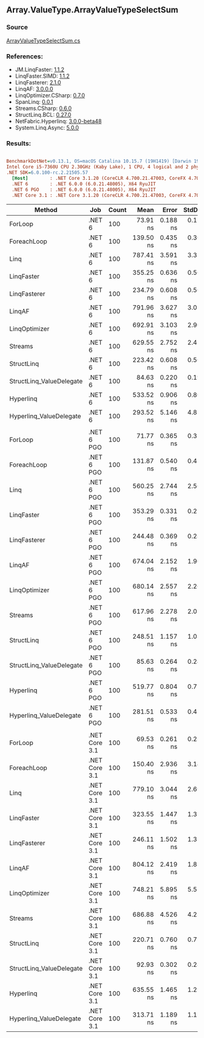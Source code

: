 ﻿## Array.ValueType.ArrayValueTypeSelectSum

### Source
[ArrayValueTypeSelectSum.cs](../LinqBenchmarks/Array/ValueType/ArrayValueTypeSelectSum.cs)

### References:
- JM.LinqFaster: [1.1.2](https://www.nuget.org/packages/JM.LinqFaster/1.1.2)
- LinqFaster.SIMD: [1.1.2](https://www.nuget.org/packages/LinqFaster.SIMD/1.0.3)
- LinqFasterer: [2.1.0](https://www.nuget.org/packages/LinqFasterer/2.1.0)
- LinqAF: [3.0.0.0](https://www.nuget.org/packages/LinqAF/3.0.0.0)
- LinqOptimizer.CSharp: [0.7.0](https://www.nuget.org/packages/LinqOptimizer.CSharp/0.7.0)
- SpanLinq: [0.0.1](https://www.nuget.org/packages/SpanLinq/0.0.1)
- Streams.CSharp: [0.6.0](https://www.nuget.org/packages/Streams.CSharp/0.6.0)
- StructLinq.BCL: [0.27.0](https://www.nuget.org/packages/StructLinq/0.27.0)
- NetFabric.Hyperlinq: [3.0.0-beta48](https://www.nuget.org/packages/NetFabric.Hyperlinq/3.0.0-beta48)
- System.Linq.Async: [5.0.0](https://www.nuget.org/packages/System.Linq.Async/5.0.0)

### Results:
``` ini

BenchmarkDotNet=v0.13.1, OS=macOS Catalina 10.15.7 (19H1419) [Darwin 19.6.0]
Intel Core i5-7360U CPU 2.30GHz (Kaby Lake), 1 CPU, 4 logical and 2 physical cores
.NET SDK=6.0.100-rc.2.21505.57
  [Host]        : .NET Core 3.1.20 (CoreCLR 4.700.21.47003, CoreFX 4.700.21.47101), X64 RyuJIT
  .NET 6        : .NET 6.0.0 (6.0.21.48005), X64 RyuJIT
  .NET 6 PGO    : .NET 6.0.0 (6.0.21.48005), X64 RyuJIT
  .NET Core 3.1 : .NET Core 3.1.20 (CoreCLR 4.700.21.47003, CoreFX 4.700.21.47101), X64 RyuJIT


```
|                   Method |           Job | Count |      Mean |    Error |   StdDev |         Ratio | RatioSD |  Gen 0 | Allocated |
|------------------------- |-------------- |------ |----------:|---------:|---------:|--------------:|--------:|-------:|----------:|
|                  ForLoop |        .NET 6 |   100 |  73.91 ns | 0.188 ns | 0.176 ns |      baseline |         |      - |         - |
|              ForeachLoop |        .NET 6 |   100 | 139.50 ns | 0.435 ns | 0.363 ns |  1.89x slower |   0.01x |      - |         - |
|                     Linq |        .NET 6 |   100 | 787.41 ns | 3.591 ns | 3.359 ns | 10.65x slower |   0.06x | 0.0153 |      32 B |
|               LinqFaster |        .NET 6 |   100 | 355.25 ns | 0.636 ns | 0.564 ns |  4.81x slower |   0.02x |      - |         - |
|             LinqFasterer |        .NET 6 |   100 | 234.79 ns | 0.608 ns | 0.568 ns |  3.18x slower |   0.01x |      - |         - |
|                   LinqAF |        .NET 6 |   100 | 791.96 ns | 3.627 ns | 3.029 ns | 10.71x slower |   0.05x |      - |         - |
|            LinqOptimizer |        .NET 6 |   100 | 692.91 ns | 3.103 ns | 2.902 ns |  9.38x slower |   0.05x | 0.0114 |      24 B |
|                  Streams |        .NET 6 |   100 | 629.55 ns | 2.752 ns | 2.439 ns |  8.52x slower |   0.04x | 0.1717 |     360 B |
|               StructLinq |        .NET 6 |   100 | 223.42 ns | 0.608 ns | 0.569 ns |  3.02x slower |   0.01x | 0.0153 |      32 B |
| StructLinq_ValueDelegate |        .NET 6 |   100 |  84.63 ns | 0.220 ns | 0.195 ns |  1.14x slower |   0.00x |      - |         - |
|                Hyperlinq |        .NET 6 |   100 | 533.52 ns | 0.906 ns | 0.803 ns |  7.22x slower |   0.02x |      - |         - |
|  Hyperlinq_ValueDelegate |        .NET 6 |   100 | 293.52 ns | 5.146 ns | 4.813 ns |  3.97x slower |   0.07x |      - |         - |
|                          |               |       |           |          |          |               |         |        |           |
|                  ForLoop |    .NET 6 PGO |   100 |  71.77 ns | 0.365 ns | 0.323 ns |      baseline |         |      - |         - |
|              ForeachLoop |    .NET 6 PGO |   100 | 131.87 ns | 0.540 ns | 0.451 ns |  1.84x slower |   0.01x |      - |         - |
|                     Linq |    .NET 6 PGO |   100 | 560.25 ns | 2.744 ns | 2.567 ns |  7.80x slower |   0.03x | 0.0153 |      32 B |
|               LinqFaster |    .NET 6 PGO |   100 | 353.29 ns | 0.331 ns | 0.258 ns |  4.92x slower |   0.02x |      - |         - |
|             LinqFasterer |    .NET 6 PGO |   100 | 244.48 ns | 0.369 ns | 0.288 ns |  3.41x slower |   0.02x |      - |         - |
|                   LinqAF |    .NET 6 PGO |   100 | 674.04 ns | 2.152 ns | 1.908 ns |  9.39x slower |   0.05x |      - |         - |
|            LinqOptimizer |    .NET 6 PGO |   100 | 680.14 ns | 2.557 ns | 2.267 ns |  9.48x slower |   0.05x | 0.0114 |      24 B |
|                  Streams |    .NET 6 PGO |   100 | 617.96 ns | 2.278 ns | 2.019 ns |  8.61x slower |   0.05x | 0.1717 |     360 B |
|               StructLinq |    .NET 6 PGO |   100 | 248.51 ns | 1.157 ns | 1.082 ns |  3.46x slower |   0.02x | 0.0153 |      32 B |
| StructLinq_ValueDelegate |    .NET 6 PGO |   100 |  85.63 ns | 0.264 ns | 0.247 ns |  1.19x slower |   0.01x |      - |         - |
|                Hyperlinq |    .NET 6 PGO |   100 | 519.77 ns | 0.804 ns | 0.713 ns |  7.24x slower |   0.04x |      - |         - |
|  Hyperlinq_ValueDelegate |    .NET 6 PGO |   100 | 281.51 ns | 0.533 ns | 0.473 ns |  3.92x slower |   0.02x |      - |         - |
|                          |               |       |           |          |          |               |         |        |           |
|                  ForLoop | .NET Core 3.1 |   100 |  69.53 ns | 0.261 ns | 0.232 ns |      baseline |         |      - |         - |
|              ForeachLoop | .NET Core 3.1 |   100 | 150.40 ns | 2.936 ns | 3.141 ns |  2.16x slower |   0.04x |      - |         - |
|                     Linq | .NET Core 3.1 |   100 | 779.10 ns | 3.044 ns | 2.698 ns | 11.21x slower |   0.05x | 0.0153 |      32 B |
|               LinqFaster | .NET Core 3.1 |   100 | 323.55 ns | 1.447 ns | 1.353 ns |  4.65x slower |   0.03x |      - |         - |
|             LinqFasterer | .NET Core 3.1 |   100 | 246.11 ns | 1.502 ns | 1.332 ns |  3.54x slower |   0.02x |      - |         - |
|                   LinqAF | .NET Core 3.1 |   100 | 804.12 ns | 2.419 ns | 1.889 ns | 11.56x slower |   0.05x |      - |         - |
|            LinqOptimizer | .NET Core 3.1 |   100 | 748.21 ns | 5.895 ns | 5.514 ns | 10.75x slower |   0.08x | 0.0267 |      56 B |
|                  Streams | .NET Core 3.1 |   100 | 686.88 ns | 4.526 ns | 4.233 ns |  9.88x slower |   0.06x | 0.1717 |     360 B |
|               StructLinq | .NET Core 3.1 |   100 | 220.71 ns | 0.760 ns | 0.711 ns |  3.17x slower |   0.02x | 0.0153 |      32 B |
| StructLinq_ValueDelegate | .NET Core 3.1 |   100 |  92.93 ns | 0.302 ns | 0.282 ns |  1.34x slower |   0.01x |      - |         - |
|                Hyperlinq | .NET Core 3.1 |   100 | 635.55 ns | 1.465 ns | 1.299 ns |  9.14x slower |   0.04x |      - |         - |
|  Hyperlinq_ValueDelegate | .NET Core 3.1 |   100 | 313.71 ns | 1.189 ns | 1.112 ns |  4.51x slower |   0.02x |      - |         - |
